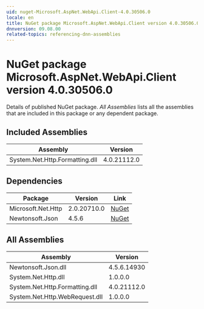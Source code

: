 ```yaml
---
uid: nuget-Microsoft.AspNet.WebApi.Client-4.0.30506.0
locale: en
title: NuGet package Microsoft.AspNet.WebApi.Client version 4.0.30506.0
dnnversion: 09.08.00
related-topics: referencing-dnn-assemblies
---
```


# NuGet package Microsoft.AspNet.WebApi.Client version 4.0.30506.0
Details of published NuGet package.
*All Assemblies* lists all the assemblies that are included in this package or any dependent package.

## Included Assemblies

|Assembly|Version|
|---|---|
|System.Net.Http.Formatting.dll|4.0.21112.0|

## Dependencies

|Package|Version|Link|
|---|---|---|
|Microsoft.Net.Http|2.0.20710.0|[NuGet](https://www.nuget.org/packages/Microsoft.Net.Http/2.0.20710.0)|
|Newtonsoft.Json|4.5.6|[NuGet](https://www.nuget.org/packages/Newtonsoft.Json/4.5.6)|

## All Assemblies

|Assembly|Version|
|---|---|
|Newtonsoft.Json.dll|4.5.6.14930|
|System.Net.Http.dll|1.0.0.0|
|System.Net.Http.Formatting.dll|4.0.21112.0|
|System.Net.Http.WebRequest.dll|1.0.0.0|

